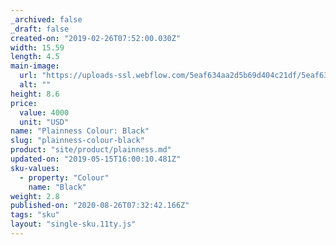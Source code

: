```yaml
---
_archived: false
_draft: false
created-on: "2019-02-26T07:52:00.030Z"
width: 15.59
length: 4.5
main-image:
  url: "https://uploads-ssl.webflow.com/5eaf634aa2d5b69d404c21df/5eaf634aa2d5b69b234c2257_store-item-2.jpg"
  alt: ""
height: 8.6
price:
  value: 4000
  unit: "USD"
name: "Plainness Colour: Black"
slug: "plainness-colour-black"
product: "site/product/plainness.md"
updated-on: "2019-05-15T16:00:10.481Z"
sku-values:
  - property: "Colour"
    name: "Black"
weight: 2.8
published-on: "2020-08-26T07:32:42.166Z"
tags: "sku"
layout: "single-sku.11ty.js"
---
```



